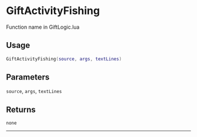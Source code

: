 # GiftActivityFishing
Function name in GiftLogic.lua
## Usage
```lua
GiftActivityFishing(source, args, textLines)
```
## Parameters
`source`, `args`, `textLines`
## Returns
`none`

---